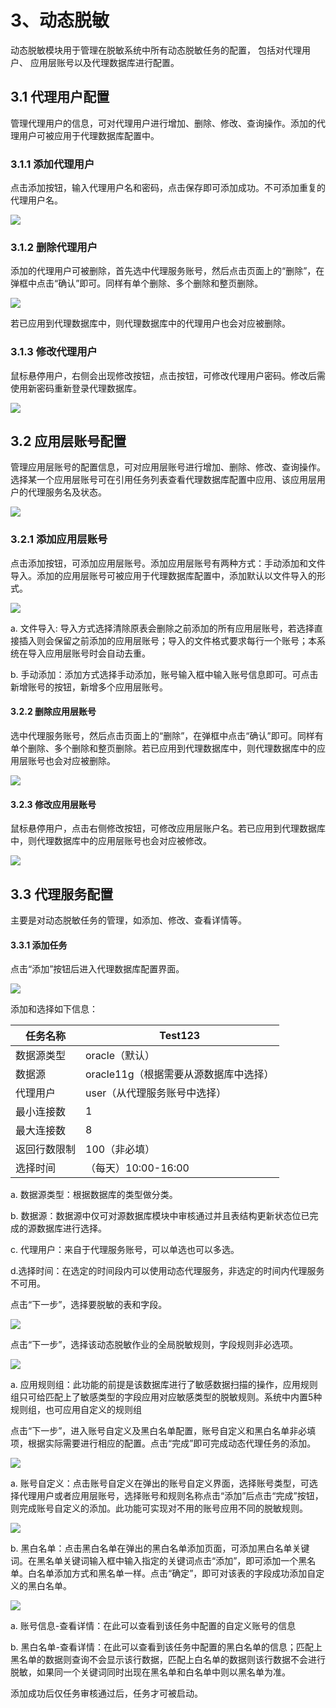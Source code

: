 # 3、动态脱敏

动态脱敏模块用于管理在脱敏系统中所有动态脱敏任务的配置， 包括对代理用户、 应用层账号以及代理数据库进行配置。

## 3.1 代理用户配置

管理代理用户的信息，可对代理用户进行增加、删除、修改、查询操作。添加的代理用户可被应用于代理数据库配置中。

### 3.1.1 添加代理用户

点击添加按钮，输入代理用户名和密码，点击保存即可添加成功。不可添加重复的代理用户名。 

![](/images/operation/rule/ddm/ddm_1.png)

### 3.1.2 删除代理用户

添加的代理用户可被删除，首先选中代理服务账号，然后点击页面上的“删除”，在弹框中点击“确认”即可。同样有单个删除、多个删除和整页删除。  

![](/images/operation/rule/ddm/ddm_2.png)

若已应用到代理数据库中，则代理数据库中的代理用户也会对应被删除。

### 3.1.3 修改代理用户

鼠标悬停用户，右侧会出现修改按钮，点击按钮，可修改代理用户密码。修改后需使用新密码重新登录代理数据库。

![](/images/operation/rule/ddm/ddm_3.png)

## 3.2 应用层账号配置

管理应用层账号的配置信息，可对应用层账号进行增加、删除、修改、查询操作。 选择某一个应用层账号可在引用任务列表查看代理数据库配置中应用、该应用层用户的代理服务名及状态。  

![](/images/operation/rule/ddm/ddm_4.png)

### 3.2.1 添加应用层账号

点击添加按钮，可添加应用层账号。添加应用层账号有两种方式：手动添加和文件导入。添加的应用层账号可被应用于代理数据库配置中，添加默认以文件导入的形式。

![](/images/operation/rule/ddm/ddm_5.png)

a. 文件导入: 导入方式选择清除原表会删除之前添加的所有应用层账号，若选择直接插入则会保留之前添加的应用层账号；导入的文件格式要求每行一个账号；本系统在导入应用层账号时会自动去重。

b. 手动添加：添加方式选择手动添加，账号输入框中输入账号信息即可。可点击新增账号的按钮，新增多个应用层账号。 

#### 3.2.2 删除应用层账号

选中代理服务账号，然后点击页面上的“删除”，在弹框中点击“确认”即可。同样有单个删除、多个删除和整页删除。若已应用到代理数据库中，则代理数据库中的应用层账号也会对应被删除。

![](/images/operation/rule/ddm/ddm_6.png)

#### 3.2.3 修改应用层账号

鼠标悬停用户，点击右侧修改按钮，可修改应用层账户名。若已应用到代理数据库中，则代理数据库中的应用层账号也会对应被修改。

![](/images/operation/rule/ddm/ddm_7.png)

## 3.3 代理服务配置

主要是对动态脱敏任务的管理，如添加、修改、查看详情等。

#### 3.3.1 添加任务

点击“添加”按钮后进入代理数据库配置界面。

![](/images/operation/rule/ddm/ddm_8.png)

添加和选择如下信息：

| 任务名称     | Test123                               |
| ------------ | ------------------------------------- |
| 数据源类型   | oracle（默认）                        |
| 数据源       | oracle11g（根据需要从源数据库中选择） |
| 代理用户     | user（从代理服务账号中选择）          |
| 最小连接数   | 1                                     |
| 最大连接数   | 8                                     |
| 返回行数限制 | 100（非必填）                         |
| 选择时间     | （每天）10:00-16:00                   |

a. 数据源类型：根据数据库的类型做分类。

b. 数据源：数据源中仅可对源数据库模块中审核通过并且表结构更新状态位已完成的源数据库进行选择。

c. 代理用户：来自于代理服务账号，可以单选也可以多选。

d.选择时间：在选定的时间段内可以使用动态代理服务，非选定的时间内代理服务不可用。

点击“下一步”，选择要脱敏的表和字段。

![](/images/operation/rule/ddm/ddm_9.png)

点击“下一步”，选择该动态脱敏作业的全局脱敏规则，字段规则非必选项。

![](/images/operation/rule/ddm/ddm_10.png)

a. 应用规则组：此功能的前提是该数据库进行了敏感数据扫描的操作，应用规则组只可给匹配上了敏感类型的字段应用对应敏感类型的脱敏规则。系统中内置5种规则组，也可应用自定义的规则组

点击“下一步”，进入账号自定义及黑白名单配置，账号自定义和黑白名单非必填项，根据实际需要进行相应的配置。点击“完成”即可完成动态代理任务的添加。

![](/images/operation/rule/ddm/ddm_11.png)

a. 账号自定义：点击账号自定义在弹出的账号自定义界面，选择账号类型，可选择代理用户或者应用层账号，选择账号和规则名称点击“添加”后点击“完成”按钮，则完成账号自定义的添加。此功能可实现对不用的账号应用不同的脱敏规则。

![](/images/operation/rule/ddm/ddm_12.png)

b. 黑白名单：点击黑白名单在弹出的黑白名单添加页面，可添加黑白名单关键词。在黑名单关键词输入框中输入指定的关键词点击“添加”，即可添加一个黑名单。白名单添加方式和黑名单一样。点击“确定”，即可对该表的字段成功添加自定义的黑白名单。

![](/images/operation/rule/ddm/ddm_13.png)

a. 账号信息-查看详情：在此可以查看到该任务中配置的自定义账号的信息

b. 黑白名单-查看详情：在此可以查看到该任务中配置的黑白名单的信息；匹配上黑名单的数据则查询不会显示该行数据，匹配上白名单的数据则该行数据不会进行脱敏，如果同一个关键词同时出现在黑名单和白名单中则以黑名单为准。

添加成功后仅任务审核通过后，任务才可被启动。

